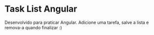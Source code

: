 # Task List Angular

Desenvolvido para praticar Angular. Adicione uma tarefa, salve a lista e remova-a quando finalizar :)


